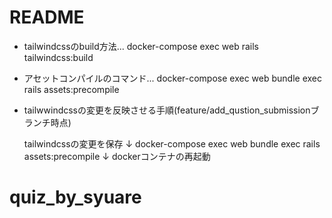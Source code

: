 # README

* tailwindcssのbuild方法... docker-compose exec web rails tailwindcss:build

* アセットコンパイルのコマンド... docker-compose exec web bundle exec rails assets:precompile

* tailwwindcssの変更を反映させる手順(feature/add_qustion_submissionブランチ時点)
    
    tailwindcssの変更を保存
            ↓
    docker-compose exec web bundle exec rails assets:precompile
            ↓
    dockerコンテナの再起動

# quiz_by_syuare
